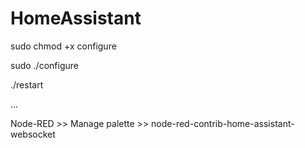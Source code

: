 # HomeAssistant

sudo chmod +x configure

sudo ./configure

./restart

...

Node-RED >> Manage palette >> node-red-contrib-home-assistant-websocket
